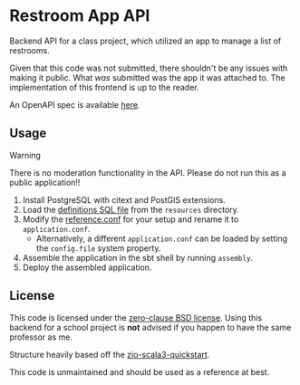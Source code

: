# Restroom App API

Backend API for a class project, which utilized an app to manage a list of restrooms.

Given that this code was not submitted, there shouldn't be any issues with making it public.
What _was_ submitted was the app it was attached to.
The implementation of this frontend is up to the reader.

An OpenAPI spec is available [here](docs/api.yaml).

## Usage

> [!WARNING]
> There is no moderation functionality in the API.
> Please do not run this as a public application!!

1. Install PostgreSQL with citext and PostGIS extensions.
2. Load the [definitions SQL file](src/main/resources/base.sql) from the `resources` directory.
3. Modify the [reference.conf](src/main/resources/reference.conf) for your setup and rename it to `application.conf`.
    - Alternatively, a different `application.conf` can be loaded by setting the `config.file` system property.
4. Assemble the application in the sbt shell by running `assembly`. 
5. Deploy the assembled application.

## License

This code is licensed under the [zero-clause BSD license](LICENSE.txt).
Using this backend for a school project is **not** advised if you happen to have the same professor as me.

Structure heavily based off the [zio-scala3-quickstart](https://github.com/ScalaConsultants/zio-scala3-quickstart.g8/tree/master).

This code is unmaintained and should be used as a reference at best.

